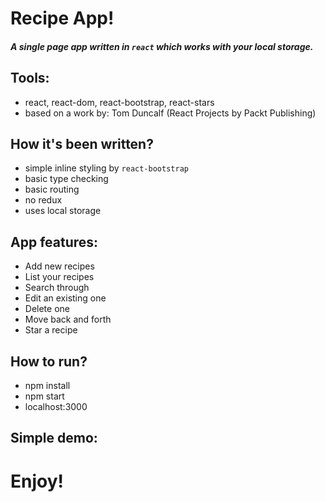 
# Recipe App!

##### A single page app written in `react` which works with your local storage.

## Tools:
* react, react-dom, react-bootstrap, react-stars
* based on a work by: Tom Duncalf (React Projects by Packt Publishing)

## How it's been written?
* simple inline styling by `react-bootstrap`
* basic type checking
* basic routing
* no redux
* uses local storage 

## App features:
* Add new recipes
* List your recipes
* Search through
* Edit an existing one
* Delete one
* Move back and forth
* Star a recipe

## How to run?
* npm install
* npm start
* localhost:3000

## Simple demo:


# Enjoy! 
